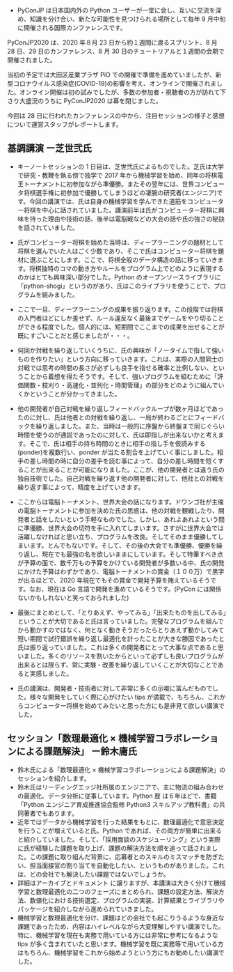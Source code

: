 - PyConJP は日本国内外の Python ユーザーが一堂に会し、互いに交流を深め、知識を分け合い、新たな可能性を見つけられる場所として毎年 9 月中旬に開催される国際カンファレンスです。

PyConJP2020 は、2020 年８月 23 日から約１週間に渡るスプリント、8 月 28 日、29 日のカンファレンス、8 月 30 日のチュートリアルと１週間の会期で開催されました。

当初の予定では大田区産業プラザ PiO での開催で準備を進めていましたが、新型コロナウイルス感染症(COVID-19)の影響を考え、オンラインで開催されました。オンライン開催は初の試みでしたが、多数の参加者・視聴者の方が訪れて下さり大盛況のうちに PyConJP2020 は幕を閉じました。

今回は 28 日に行われたカンファレンスの中から、注目セッションの様子と感想について運営スタッフがレポートします。

## 基調講演 ー芝世弐氏

- キーノートセッションの 1 日目は、芝世弐氏によるものでした。芝氏は大学で研究・教鞭を執る傍で独学で 2017 年から機械学習を始め、同年の将棋電王トーナメントに初参加ながら準優勝。またその翌年には、世界コンピュータ将棋選手権に初参加で優勝してしまうほどの凄腕の研究者(エンジニア)です。今回の講演では、氏は自身の機械学習を学んできた道筋をコンピューター将棋を中心に話されていました。講演前半は氏がコンピューター将棋に興味を持った理由や技術の話、後半は電脳戦などの大会の話や氏の強さの秘訣を話されていました。

- 氏がコンピューター将棋を始めた当時は、ディープラーニングの題材として将棋を選んでいた人はごく少数であり、そこで氏はコンピューター将棋を題材に選ぶことにします。ここで、将棋全般のデータ構造の話に移っていきます。将棋独特のコマの動き方やルールをプログラム上でどのように表現するのかはとても興味深い部分でした。Python のオープンソースライブラリに「python-shogi」というのがあり、氏はこのライブラリを使うことで、プログラムを組みました。
- ここで一旦、ディープラーニングの成果を振り返ります。この段階では将棋の入門者ほどにしか差せず、ルール違反なく最後までゲームをやり切ることができる程度でした。個人的には、短期間でここまでの成果を出せることが既にすごいことだと感じましたが・・・。
- 何回か対戦を繰り返していくうちに、氏の興味が「ノータイムで指して強いものを作りたい」という方向に移っていきます。これは、実際の人間同士の対戦では思考の時間の長さが必ずしも良手を指せる確率と比例しない、ということから着想を得たそうです。そして、強いプログラムを組むために「評価関数・枝刈り・高速化・並列化・時間管理」の部分をどのように組んでいくかということが分かってきました。
- 他の開発者が自己対戦を繰り返しフィードバックループが数ヶ月ほどであったのに対し、氏は他者との対戦を繰り返し、一局が終わるごとにフィードバックを繰り返しました。また、当時は一般的に序盤から終盤まで同じぐらい時間を使うのが通説であったのに対して、氏は即指しが出来ないかと考えます。そこで、氏は相手の持ち時間のときに相手の指し手を仮読みする(ponder)を複数行い、ponder が当たる割合を上げていく事にしました。相手の差し時間の時に自分の差手を読む事によって、自分の差し時間を短くすることが出来ることが可能になりました。ここが、他の開発者とは違う氏の独自技術でした。自己対戦を繰り返す他の開発者に対して、他社との対戦を繰り返す事によって、精度を上げていきます。
- ここからは電脳トーナメント、世界大会の話になります。ドワンゴ社が主催の電脳トーナメントに参加を決めた氏の思惑は、他の対戦を観戦したり、開発者と話をしたいという手軽なものでした。しかし、あれよあれよという間に準優勝、世界大会の切符を手に入れてしまいます。さすがに世界大会では活躍しなければと思い立ち、プログラムを改良。そしてそのまま優勝してしまいます。とんでもないです。そして、その後の大会でも準優勝、優勝を繰り返し、現在でも最強の名を欲しいままにしています。そして特筆すべき点が予算の面で、数千万もの予算をかけている開発者が多数いる中、氏の開発にかけた予算はわずかであり、電脳トーナメントの賞金（１００万）で黒字が出るほどで、2020 年現在でもその賞金で開発予算を賄えているそうです。なお、現在は Go 言語で開発を進めているそうです。(PyCon には関係ないかもしれないと笑っておられました)
- 最後にまとめとして、「とりあえず、やってみる」「出来たものを出してみる」ということが大切であると氏は言っていました。完璧なプログラムを組んでから動かすのではなく、何となく動きそうだったらとりあえず動かしてみて短い期間で試行錯誤を繰り返し最適化を計ったことが大きな勝因であったと氏は振り返っていました。これは多くの開発者にとって大事な点であると思いました。多くのリソースを割いたからといって必ずしも良いプログラムが出来るとは限らず、常に実験・改善を繰り返していくことが大切なことであると実感しました。
- 氏の講演は、開発者・技術者に対して非常に多くの示唆に富んだものでした。様々な開発をしていく際に心がけたい tips が満載で、もちろん、これからコンピューター将棋を始めてみたいと思った方にも是非見て欲しい講演でした。

## セッション「数理最適化 × 機械学習コラボレーションによる課題解決」 ー鈴木庸氏

- 鈴木氏による「数理最適化 × 機械学習コラボレーションによる課題解決」のセッションを紹介します。
- 鈴木氏はリーディングエッジ社所属のエンジニアで、主に物流の組み合わせの最適化、データ分析に従事しています。Python 歴 は６年ほどで、書籍「Python エンジニア育成推進協会監修 Python3 スキルアップ教科書」の共同著者でもあります。
- 近年ではデータから機械学習を行った結果をもとに、数理最適化で意思決定を行うことが増えていると氏。Python であれば、その両方が簡単に出来ると紹介していました。そして、「採用面談のスケジューリング」という実際に氏が経験した課題を取り上げ、課題の解決方法を順を追って話されました。この課題に取り組んだ背景に、応募者とのスキルのミスマッチを防ぎたい、担当面接官の割り当てを自動化したい、というものがありました。これは、どの会社でも解決したい課題ではないでしょうか。
- 詳細はアーカイブとドキュメント に譲りますが、本講演は大きく分けて機械学習と数理最適化の二つのフェーズにまとめられ、課題の設定方法、解決方法、数値化における技術選定、プログラムの実装、計算結果とライブラリやパッケージを紹介しながら進められていきました。
- 機械学習と数理最適化を分け、課題はどの会社でも起こりうるような身近な課題であったため、内容はハイレベルながら大変理解しやすい講演でした。特に、機械学習を現在も実務で用いている方には非常に参考になるような tips が多く含まれていたと思います。機械学習を既に実務等で用いている方はもちろん、機械学習をこれから始めようという方にもお勧めしたい講演でした。
